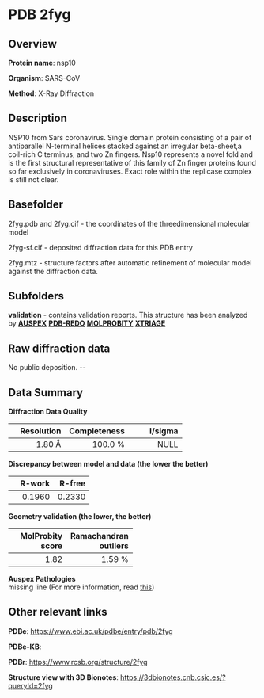 # PDB 2fyg

## Overview

**Protein name**: nsp10

**Organism**: SARS-CoV

**Method**: X-Ray Diffraction

## Description

NSP10 from Sars coronavirus. Single domain protein consisting of a pair of antiparallel N-terminal helices stacked against an irregular beta-sheet,a coil-rich C terminus, and two Zn fingers. Nsp10 represents a novel fold and is the first structural representative of this family of Zn finger proteins found so far exclusively in coronaviruses. Exact role within the replicase complex is still not clear.

## Basefolder

2fyg.pdb and 2fyg.cif - the coordinates of the threedimensional molecular model

2fyg-sf.cif - deposited diffraction data for this PDB entry

2fyg.mtz - structure factors after automatic refinement of molecular model against the diffraction data.

## Subfolders





**validation** - contains validation reports. This structure has been analyzed by [**AUSPEX**](https://github.com/thorn-lab/coronavirus_structural_task_force/tree/master/pdb/nsp10/SARS-CoV/2fyg/validation/auspex) [**PDB-REDO**](https://github.com/thorn-lab/coronavirus_structural_task_force/tree/master/pdb/nsp10/SARS-CoV/2fyg/validation/pdb-redo) [**MOLPROBITY**](https://github.com/thorn-lab/coronavirus_structural_task_force/tree/master/pdb/nsp10/SARS-CoV/2fyg/validation/molprobity) [**XTRIAGE**](https://github.com/thorn-lab/coronavirus_structural_task_force/blob/master/pdb/nsp10/SARS-CoV/2fyg/validation/Xtriage_output.log)  



## Raw diffraction data

No public deposition. --<br> 

## Data Summary
**Diffraction Data Quality**

|   | Resolution | Completeness| I/sigma |
|---|-------------:|----------------:|--------------:|
|   |1.80 Å|100.0 %|<img width=50/>NULL |

**Discrepancy between model and data (the lower the better)**

|   | **R-work**| **R-free**   
|---|-------------:|----------------:|           
||  0.1960|  0.2330|

**Geometry validation (the lower, the better)**

|   |**MolProbity<br>score**| **Ramachandran<br>outliers** 
|---|-------------:|----------------:|
||  1.82|  1.59 %|

**Auspex Pathologies**<br> missing line (For more information, read [this](https://github.com/thorn-lab/coronavirus_structural_task_force/blob/master/pdb/nsp10/SARS-CoV/2fyg/validation/auspex/2fyg_auspex_comments.txt))

 



## Other relevant links 
**PDBe**:  https://www.ebi.ac.uk/pdbe/entry/pdb/2fyg

**PDBe-KB**:  
 
**PDBr**: https://www.rcsb.org/structure/2fyg 

**Structure view with 3D Bionotes**: https://3dbionotes.cnb.csic.es/?queryId=2fyg


